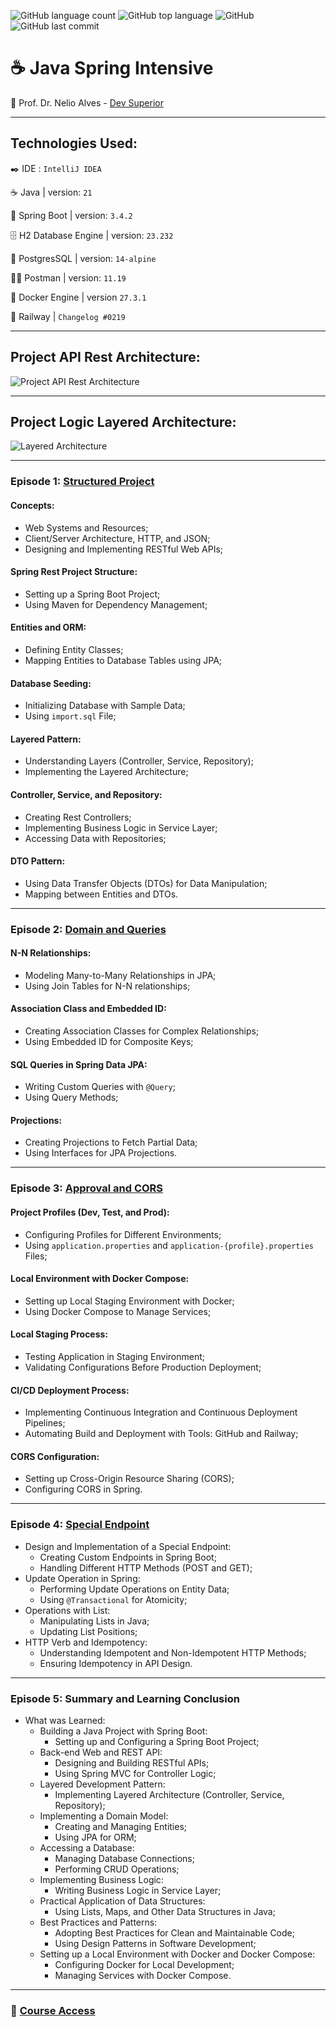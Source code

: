 ![GitHub language count](https://img.shields.io/github/languages/count/souzafcharles/Java-Spring-Intensive)
![GitHub top language](https://img.shields.io/github/languages/top/souzafcharles/Java-Spring-Intensive)
![GitHub](https://img.shields.io/github/license/souzafcharles/Java-Spring-Intensive)
![GitHub last commit](https://img.shields.io/github/last-commit/souzafcharles/Java-Spring-Intensive)


# :coffee: Java Spring Intensive

:triangular_flag_on_post: Prof. Dr. Nelio Alves - [Dev Superior](https://devsuperior.com.br)
***
## Technologies Used:

:black_nib: IDE : `IntelliJ IDEA`

:coffee: Java | version: `21`

:leaves: Spring Boot | version: `3.4.2`

🗄️ H2 Database Engine | version: `23.232`

🐘 PostgresSQL | version: `14-alpine`

👩‍🚀 Postman | version: `11.19`

🐳 Docker Engine | version `27.3.1`

:bullettrain_front: Railway | `Changelog #0219`

***
## Project API Rest Architecture:
![Project API Rest Architecture](https://github.com/souzafcharles/Java-Spring-Intensive/blob/main/api-rest-architecture.png)
***
## Project Logic Layered Architecture:
![Layered Architecture](https://github.com/souzafcharles/Java-Spring-Intensive/blob/main/logic-layered-architecture.png)
***
### Episode 1: [Structured Project](https://github.com/souzafcharles/Java-Spring-Intensive/tree/main/Episode_1_Structured_Project/gamelist)
#### Concepts:
- Web Systems and Resources;
- Client/Server Architecture, HTTP, and JSON;
- Designing and Implementing RESTful Web APIs;
#### Spring Rest Project Structure:
- Setting up a Spring Boot Project;
- Using Maven for Dependency Management;
#### Entities and ORM:
- Defining Entity Classes;
- Mapping Entities to Database Tables using JPA;
#### Database Seeding:
- Initializing Database with Sample Data;
- Using `import.sql` File;
#### Layered Pattern:
- Understanding Layers (Controller, Service, Repository);
- Implementing the Layered Architecture;
#### Controller, Service, and Repository:
- Creating Rest Controllers;
- Implementing Business Logic in Service Layer;
- Accessing Data with Repositories;
#### DTO Pattern:
- Using Data Transfer Objects (DTOs) for Data Manipulation;
- Mapping between Entities and DTOs.
***
### Episode 2: [Domain and Queries](https://github.com/souzafcharles/Java-Spring-Intensive/tree/main/Episode_2_Domain_and_Queries/gamelist)
#### N-N Relationships:
- Modeling Many-to-Many Relationships in JPA;
- Using Join Tables for N-N relationships;
#### Association Class and Embedded ID:
- Creating Association Classes for Complex Relationships;
- Using Embedded ID for Composite Keys;
#### SQL Queries in Spring Data JPA:
- Writing Custom Queries with `@Query`;
- Using Query Methods;
#### Projections:
- Creating Projections to Fetch Partial Data;
- Using Interfaces for JPA Projections.
***
### Episode 3: [Approval and CORS](https://github.com/souzafcharles/Java-Spring-Intensive/tree/main/Episode_3_Approval_and_CORS/gamelist)
#### Project Profiles (Dev, Test, and Prod):
- Configuring Profiles for Different Environments;
- Using `application.properties` and `application-{profile}.properties` Files;
#### Local Environment with Docker Compose:
- Setting up Local Staging Environment with Docker;
- Using Docker Compose to Manage Services;
#### Local Staging Process:
- Testing Application in Staging Environment;
- Validating Configurations Before Production Deployment;
#### CI/CD Deployment Process:
- Implementing Continuous Integration and Continuous Deployment Pipelines;
- Automating Build and Deployment with Tools: GitHub and Railway;
#### CORS Configuration:
- Setting up Cross-Origin Resource Sharing (CORS);
- Configuring CORS in Spring.
***
### Episode 4: [Special Endpoint](https://github.com/souzafcharles/Java-Spring-Intensive/tree/main/Episode_4_Special_Endpoint/gamelist)
* Design and Implementation of a Special Endpoint:
  - Creating Custom Endpoints in Spring Boot;
  - Handling Different HTTP Methods (POST and GET);
* Update Operation in Spring:
  - Performing Update Operations on Entity Data;
  - Using `@Transactional` for Atomicity;
* Operations with List:
  - Manipulating Lists in Java;
  - Updating List Positions;
* HTTP Verb and Idempotency:
  - Understanding Idempotent and Non-Idempotent HTTP Methods;
  - Ensuring Idempotency in API Design.
****
### Episode 5: Summary and Learning Conclusion
* What was Learned:
  - Building a Java Project with Spring Boot:
    - Setting up and Configuring a Spring Boot Project;
  - Back-end Web and REST API:
    - Designing and Building RESTful APIs;
    - Using Spring MVC for Controller Logic;
  - Layered Development Pattern:
    - Implementing Layered Architecture (Controller, Service, Repository);
  - Implementing a Domain Model:
    - Creating and Managing Entities;
    - Using JPA for ORM;
  - Accessing a Database:
    - Managing Database Connections;
    - Performing CRUD Operations;
  - Implementing Business Logic:
    - Writing Business Logic in Service Layer;
  - Practical Application of Data Structures:
    - Using Lists, Maps, and Other Data Structures in Java;
  - Best Practices and Patterns:
    - Adopting Best Practices for Clean and Maintainable Code;
    - Using Design Patterns in Software Development;
  - Setting up a Local Environment with Docker and Docker Compose:
    - Configuring Docker for Local Development;
    - Managing Services with Docker Compose.
***
### :link: [Course Access](https://devsuperior.com.br/ijs-inscricao-org)
